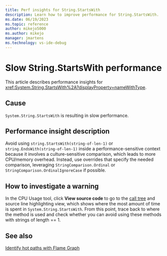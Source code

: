 ```yaml
---
title: Perf insights for String.StartsWith
description: Learn how to improve performance for String.StartsWith.
ms.date: 06/19/2023
ms.topic: reference
author: mikejo5000
ms.author: mikejo
manager: jmartens
ms.technology: vs-ide-debug
---
```


# Slow String.StartsWith performance

This article describes performance insights for <xref:System.String.StartsWith%2A?displayProperty=nameWithType>.

## Cause

`System.String.StartsWith` is resulting in slow performance.

## Performance insight description

Avoid using `string.StartsWith(string-of-len-1)` or `string.EndsWith(string-of-len-1)` inside a performance-sensitive context because it involves a culture-sensitive comparison, which leads to more CPU/memory overhead. Instead, use overrides that specify the needed comparison, leveraging `StringComparison.Ordinal` or `StringComparison.OrdinalIgnoreCase` if possible.

## How to investigate a warning

In the CPU Usage tool, click **View source code** to go to the [call tree](../profiling/cpu-usage.md#BKMK_Call_tree_structure) and source line highlighting view, which shows where the most amount of time is spent in `System.String.StartsWith`. From this point, trace back to where the method is used and check whether you can avoid using these methods with strings of length == 1.

## See also

[Identify hot paths with Flame Graph](../profiling/flame-graph.md)
